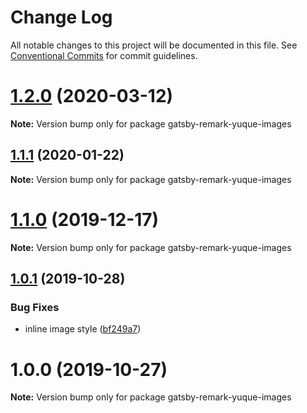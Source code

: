 # Change Log

All notable changes to this project will be documented in this file.
See [Conventional Commits](https://conventionalcommits.org) for commit guidelines.

# [1.2.0](http://github.com/Raincal/gatsby-yuque/tree/master/packages/gatsby-remark-yuque-images/compare/gatsby-remark-yuque-images@1.1.1...gatsby-remark-yuque-images@1.2.0) (2020-03-12)

**Note:** Version bump only for package gatsby-remark-yuque-images





## [1.1.1](http://github.com/Raincal/gatsby-yuque/tree/master/packages/gatsby-remark-yuque-images/compare/gatsby-remark-yuque-images@1.1.0...gatsby-remark-yuque-images@1.1.1) (2020-01-22)

**Note:** Version bump only for package gatsby-remark-yuque-images





# [1.1.0](http://github.com/Raincal/gatsby-yuque/tree/master/packages/gatsby-remark-yuque-images/compare/gatsby-remark-yuque-images@1.0.1...gatsby-remark-yuque-images@1.1.0) (2019-12-17)

**Note:** Version bump only for package gatsby-remark-yuque-images





## [1.0.1](http://github.com/Raincal/gatsby-yuque/tree/master/packages/gatsby-remark-yuque-images/compare/gatsby-remark-yuque-images@1.0.0...gatsby-remark-yuque-images@1.0.1) (2019-10-28)


### Bug Fixes

* inline image style ([bf249a7](http://github.com/Raincal/gatsby-yuque/tree/master/packages/gatsby-remark-yuque-images/commit/bf249a72542e7cda2cb26a7864a6557d7ccfd572))





# 1.0.0 (2019-10-27)

**Note:** Version bump only for package gatsby-remark-yuque-images
